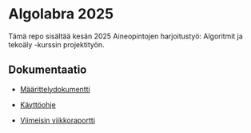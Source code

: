 # Algolabra 2025

Tämä repo sisältää kesän 2025 Aineopintojen harjoitustyö: Algoritmit ja tekoäly -kurssin projektityön.

## Dokumentaatio

- [Määrittelydokumentti](https://github.com/Reidforbus/algolab-minesweeper/blob/main/documentation/specification.md)

- [Käyttöohje](https://github.com/Reidforbus/algolab-minesweeper/blob/main/documentation/usage.md)

- [Viimeisin viikkoraportti](https://github.com/Reidforbus/algolab-minesweeper/blob/main/documentation/viikkoraportti4.md)
